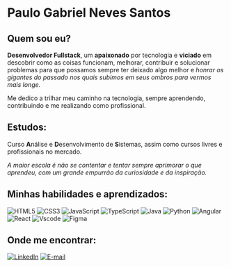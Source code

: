 # Paulo Gabriel Neves Santos

## Quem sou eu?

**Desenvolvedor Fullstack**, um **apaixonado** por tecnologia e **viciado** em descobrir como as coisas funcionam, melhorar, contribuir e solucionar problemas para que possamos sempre ter deixado algo melhor e *honrar os gigantes do passado nos quais subimos em seus ombros para vermos mais longe.* 

Me dedico a trilhar meu caminho na tecnologia, sempre aprendendo, contribuindo e me realizando como profissional. 

## Estudos:
Curso **A**nálise e **D**esenvolvimento de **S**istemas, assim como cursos livres e profissionais no mercado.

*A maior escola é não se contentar e tentar sempre aprimorar o que aprendeu, com um grande empurrão da curiosidade e da inspiração.*

## Minhas habilidades e aprendizados:

![HTML5](https://img.shields.io/badge/HTML5-E34F26?style=for-the-badge&logo=html5&logoColor=white)
![CSS3](https://img.shields.io/badge/CSS3-1572B6?style=for-the-badge&logo=css3&logoColor=white)
![JavaScript](https://img.shields.io/badge/JavaScript-F7DF1E?style=for-the-badge&logo=javascript&logoColor=black)
![TypeScript](https://img.shields.io/badge/TypeScript-007ACC?style=for-the-badge&logo=typescript&logoColor=white)
![Java](https://img.shields.io/badge/java-%23ED8B00.svg?style=for-the-badge&logo=openjdk&logoColor=white)
![Python](https://img.shields.io/badge/python-3670A0?style=for-the-badge&logo=python&logoColor=ffdd54)
![Angular](https://img.shields.io/badge/Angular-DD0031?style=for-the-badge&logo=angular&logoColor=white)
![React](https://img.shields.io/badge/React-20232A?style=for-the-badge&logo=react&logoColor=61DAFB)
![Vscode](https://img.shields.io/badge/Vscode-007ACC?style=for-the-badge&logo=visual-studio-code&logoColor=white)
![Figma](https://img.shields.io/badge/Figma-696969?style=for-the-badge&logo=figma&logoColor=figma)

## Onde me encontrar:

[![LinkedIn](https://img.shields.io/badge/LinkedIn-0077B5?style=for-the-badge&logo=linkedin&logoColor=white)](https://www.linkedin.com/in/paulo-gabriel-neves-santos-73b181283/)
[![E-mail](https://img.shields.io/badge/-Email-000?style=for-the-badge&logo=microsoft-outlook&logoColor=007BFF)](mailto:paulogabrielneves@hotmail.com)
